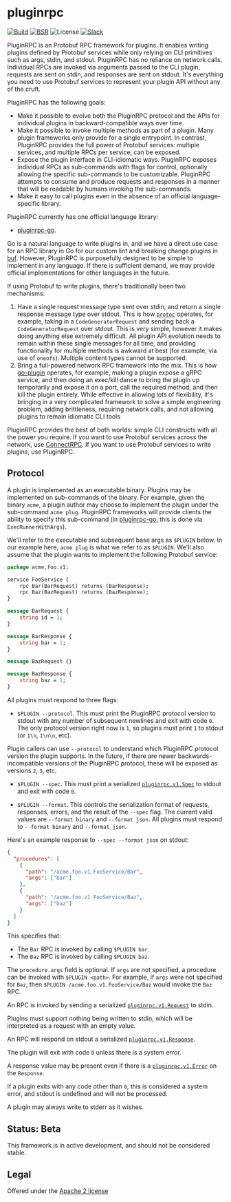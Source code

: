 # pluginrpc

[![Build](https://github.com/pluginrpc/pluginrpc/actions/workflows/ci.yaml/badge.svg?branch=main)](https://github.com/pluginrpc/pluginrpc/actions/workflows/ci.yaml)
[![BSR](https://img.shields.io/badge/BSR-Module-0C65EC)](https://buf.build/pluginrpc/pluginrpc)
![License](https://img.shields.io/github/license/pluginrpc/pluginrpc)
[![Slack](https://img.shields.io/badge/Slack-Buf-%23e01563)](https://buf.build/links/slack)

PluginRPC is an Protobuf RPC framework for plugins. It enables writing plugins defined by Protobuf
services while only relying on CLI primitives such as args, stdin, and stdout. PluginRPC has no
reliance on network calls. Individual RPCs are invoked via arguments passed to the CLI plugin,
requests are sent on stdin, and responses are sent on stdout. It's everything you need to use
Protobuf services to represent your plugin API without any of the cruft.

PluginRPC has the following goals:

- Make it possible to evolve both the PluginRPC protocol and the APIs for individual plugins in
  backward-compatible ways over time.
- Make it possible to invoke multiple methods as part of a plugin. Many plugin frameworks only
  provide for a single entrypoint. In contrast, PluginRPC provides the full power of Protobuf
  services: multiple services, and multiple RPCs per service, can be exposed.
- Expose the plugin interface in CLI-idiomatic ways. PluginRPC exposes individual RPCs as
  sub-commands with flags for control, optionally allowing the specific sub-commands to be
  customizable. PluginRPC attempts to consume and produce requests and responses in a manner that
  will be readable by humans invoking the sub-commands.
- Make it easy to call plugins even in the absence of an official language-specific library.

PluginRPC currently has one official language library:

- [pluginrpc-go](https://github.com/pluginrpc/pluginrpc-go).

Go is a natural language to write plugins in, and we have a direct use case for an RPC library in Go
for our custom lint and breaking change plugins in [buf](https://github.com/bufbuild/buf). However,
PluginRPC is purposefully designed to be simple to implement in any language. If there is sufficient
demand, we may provide official implementations for other languages in the future.

If using Protobuf to write plugins, there's traditionally been two mechanisms:

1. Have a single request message type sent over stdin, and return a single response message type
   over stdout. This is how
   [`protoc`](https://github.com/protocolbuffers/protobuf/blob/main/src/google/protobuf/compiler/plugin.proto)
   operates, for example, taking in a `CodeGeneratorRequest` and sending back a
   `CodeGeneratorRequest` over stdout. This is very simple, however it makes doing anything else
   extremely difficult. All plugin API evolution needs to remain within these single messages for
   all time, and providing functionality for multiple methods is awkward at best (for example, via
   use of `oneofs`). Multiple content types cannot be supported.
2. Bring a full-powered network RPC framework into the mix. This is how
   [go-plugin](https://github.com/hashicorp/go-plugin) operates, for example, making a plugin expose
   a gRPC service, and then doing an exec/kill dance to bring the plugin up temporarily and expose
   it on a port, call the required method, and then kill the plugin entirely. While effective in
   allowing lots of flexibility, it's bringing in a very complicated framework to solve a simple
   engineering problem, adding brittleness, requiring network calls, and not allowing plugins to
   remain idiomatic CLI tools

PluginRPC provides the best of both worlds: simple CLI constructs with all the power you require. If
you want to use Protobuf services across the network, use [ConnectRPC](https://connectrpc.com). If
you want to use Protobuf services to write plugins, use PluginRPC.

## Protocol

A plugin is implemented as an executable binary. Plugins may be implemented on sub-commands of the
binary. For example, given the binary `acme`, a plugin author may choose to implement the plugin
under the sub-command `acme plug`. PluginRPC frameworks will provide clients the ability to specify
this sub-command (in [pluginrpc-go](https://github.com/pluginrpc/pluginrpc-go), this is done via
`ExecRunnerWithArgs`).

We'll refer to the executable and subsequent base args as `$PLUGIN` below. In our example here,
`acme plug` is what we refer to as `$PLUGIN`. We'll also assume that the plugin wants to implement
the following Protobuf service:

```proto
package acme.foo.v1;

service FooService {
    rpc Bar(BarRequest) returns (BarResponse);
    rpc Baz(BazRequest) returns (BazResponse);
}

message BarRequest {
    string id = 1;
}

message BarResponse {
    string bar = 1;
}

message BazRequest {}

message BazResponse {
    string baz = 1;
}
```

All plugins must respond to three flags:

- `$PLUGIN --protocol`. This must print the PluginRPC protocol version to stdout with any number of
  subsequent newlines and exit with code `0`. The only protocol version right now is `1`, so plugins
  must print `1` to stdout (or `1\n`, `1\n\n`, etc).

Plugin callers can use `--protocol` to understand which PluginRPC protocol version the plugin
supports. In the future, if there are newer backwards-incompatible versions of the PluginRPC
protocol, these will be exposed as versions `2`, `3`, etc.

- `$PLUGIN --spec`. This must print a serialized
  [`pluginrpc.v1.Spec`](https://buf.build/pluginrpc/pluginrpc/docs/main:pluginrpc.v1#pluginrpc.v1.Spec)
  to stdout and exit with code `0`.

- `$PLUGIN --format`. This controls the serialization format of requests, responses, errors, and the
  result of the `--spec` flag. The current valid values are `--format binary` and `--format json`.
  All plugins must respond to `--format binary` and `--format json`.

Here's an example response to `--spec --format json` on stdout:

```json
{
  "procedures": [
    {
      "path": "/acme.foo.v1.FooService/Bar",
      "args": ["bar"]
    },
    {
      "path": "/acme.foo.v1.FooService/Baz",
      "args": ["baz"]
    }
  ]
}
```

This specifies that:

- The `Bar` RPC is invoked by calling `$PLUGIN bar`.
- The `Baz` RPC is invoked by calling `$PLUGIN baz`.

The `procedure.args` field is optional. If `args` are not specified, a procedure can be invoked with
`$PLUGIN <path>`. For example, if `args` were not specified for `Baz`, then
`$PLUGIN /acme.foo.v1.FooService/Baz` would invoke the `Baz` RPC.

An RPC is invoked by sending a serialized
[`pluginrpc.v1.Request`](https://buf.build/pluginrpc/pluginrpc/docs/main:pluginrpc.v1#pluginrpc.v1.Request)
to stdin.

Plugins must support nothing being written to stdin, which will be interpreted as a request with an
empty value.

An RPC will respond on stdout a serialized
[`pluginrpc.v1.Response`](https://buf.build/pluginrpc/pluginrpc/docs/main:pluginrpc.v1#pluginrpc.v1.Response).

The plugin will exit with code `0` unless there is a system error.

A response value may be present even if there is a
[`pluginrpc.v1.Error`](https://buf.build/pluginrpc/pluginrpc/docs/main:pluginrpc.v1#pluginrpc.v1.Error)
on the `Response`.

If a plugin exits with any code other than `0`, this is considered a system error, and stdout is
undefined and will not be processed.

A plugin may always write to stderr as it wishes.

## Status: Beta

This framework is in active development, and should not be considered stable.

## Legal

Offered under the [Apache 2 license](https://github.com/pluginrpc/pluginrpc/blob/main/LICENSE)
